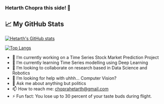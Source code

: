###  Hetarth Chopra this side! 👋

## &#x1f4c8; My GitHub Stats

[![Hetarth's GitHub stats](https://github-readme-stats.vercel.app/api?username=choprahetarth&layout=compact&theme=cobalt)](https://github.com/anuraghazra/github-readme-stats)


[![Top Langs](https://github-readme-stats.vercel.app/api/top-langs/?username=choprahetarth&layout=compact&theme=cobalt)](https://github.com/anuraghazra/github-readme-stats)



- 🔭 I’m currently working on a Time Series Stock Market Prediction Project
- 🌱 I’m currently learning Time Series modelling using Deep Learning
- 👯 I’m looking to collaborate on research based in Data Science and Robotics
- 🤔 I’m looking for help with uhhh... Computer Vision? 
- 💬 Ask me about anything but politics
- 📫 How to reach me: choprahetarth@gmail.com
- ⚡ Fun fact: You lose up to 30 percent of your taste buds during flight.

<!--
**choprahetarth/choprahetarth** is a ✨ _special_ ✨ repository because its `README.md` (this file) appears on your GitHub profile.

Here are some ideas to get you started:

- 🔭 I’m currently working on ...
- 🌱 I’m currently learning ...
- 👯 I’m looking to collaborate on ...
- 🤔 I’m looking for help with ...
- 💬 Ask me about ...
- 📫 How to reach me: ...
- 😄 Pronouns: ...
- ⚡ Fun fact: ...
-->

